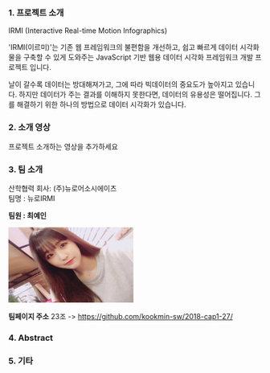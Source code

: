 ### 1. 프로젝트 소개
IRMI (Interactive Real-time Motion Infographics)


'IRMI(이르미)'는 기존 웹 프레임워크의 불편함을 개선하고, 쉽고 빠르게 데이터 시각화물을 구축할 수 있게 도와주는
JavaScript 기반 웹용 데이터 시각화 프레임워크 개발 프로젝트 입니다.

날이 갈수록 데이터는 방대해져가고, 그에 따라 빅데이터의 중요도가 높아지고 있습니다. 
하지만 데이터가 주는 결과를 이해하지 못한다면, 데이터의 유용성은 떨어집니다. 그를 해결하기 위한 하나의 방법으로 데이터 시각화가 있습니다. 

### 2. 소개 영상

프로젝트 소개하는 영상을 추가하세요

### 3. 팀 소개

산학협력 회사: (주)뉴로어소시에이츠 <br>
팀명 : 뉴로IRMI <br>

**팀원 : 최예인** <br>

<img src="KakaoTalk_Photo_2018-03-09-14-14-38.jpeg" width="250" height="150">


**팀페이지 주소** 23조 -> https://github.com/kookmin-sw/2018-cap1-27/

### 4. Abstract



### 5. 기타

